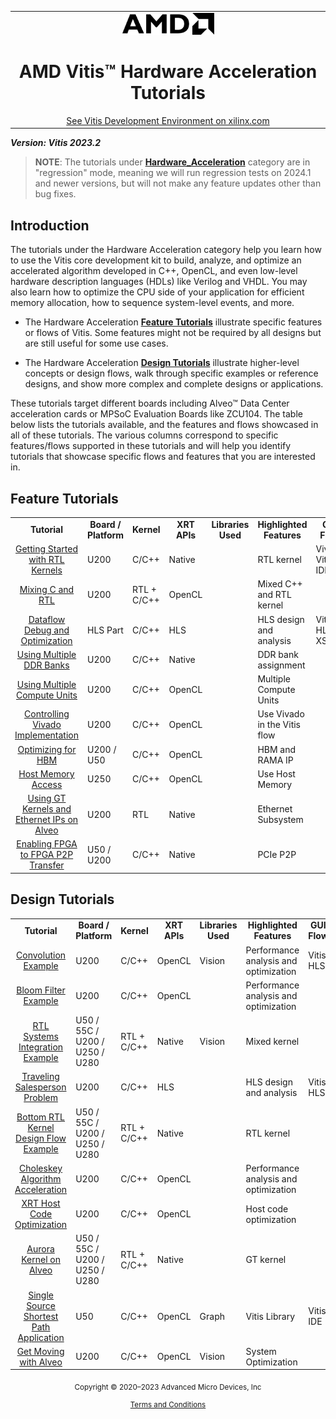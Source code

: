<table class="sphinxhide" width="100%">
 <tr width="100%">
    <td align="center"><img src="https://raw.githubusercontent.com/Xilinx/Image-Collateral/main/xilinx-logo.png" width="30%"/><h1>AMD Vitis™ Hardware Acceleration Tutorials</h1>
    <a href="https://www.xilinx.com/products/design-tools/vitis.html">See Vitis Development Environment on xilinx.com</a>
    </td>
 </tr>
</table>

***Version: Vitis 2023.2***

>**NOTE**: The tutorials under **[Hardware_Acceleration](./)** category are in "regression" mode, meaning we will run regression tests on 2024.1 and newer versions, but will not make any feature updates other than bug fixes.

## Introduction

The tutorials under the Hardware Acceleration category help you learn how to use the Vitis core development kit to build, analyze, and optimize an accelerated algorithm developed in C++, OpenCL, and even low-level hardware description languages (HDLs) like Verilog and VHDL. You may also learn how to optimize the CPU side of your application for efficient memory allocation, how to sequence system-level events, and more.

- The Hardware Acceleration **[Feature Tutorials](./Feature_Tutorials/)** illustrate specific features or flows of Vitis. Some features might not be required by all designs but are still useful for some use cases.

- The Hardware Acceleration **[Design Tutorials](./Design_Tutorials/)** illustrate higher-level concepts or design flows, walk through specific examples or reference designs, and show more complex and complete designs or applications.

These tutorials target different boards including Alveo™ Data Center acceleration cards or MPSoC Evaluation Boards like ZCU104. The table below lists the tutorials available, and the features and flows showcased in all of these tutorials. The various columns correspond to specific features/flows supported in these tutorials and will help you identify tutorials that showcase specific flows and features that you are interested in.

## Feature Tutorials

 <table style="width:100%">
 <tr>
 <td width="14%" align="center"><b>Tutorial</b>
 <td width="14%" align="center"><b>Board / Platform</b>
 <td width="14%" align="center"><b>Kernel</b>
 <td width="14%" align="center"><b>XRT APIs</b>
 <td width="14%" align="center"><b>Libraries Used</b>
 <td width="14%" align="center"><b>Highlighted Features</b>
 <td width="14%" align="center"><b>GUI Flow</b>
 </tr>
 <tr>
 <td align="center"><a href="./Feature_Tutorials/01-rtl_kernel_workflow/">Getting Started with RTL Kernels</a></td>
 <td>U200</td>
 <td>C/C++</td>
 <td>Native</td>
 <td> </td>
 <td>RTL kernel</td>
 <td>Vivado<br>Vitis IDE</td>
 </tr>
 <tr>
 <td align="center"><a href="./Feature_Tutorials/02-mixing-c-rtl-kernels/">Mixing C and RTL</a></td>
 <td>U200</td>
 <td>RTL + C/C++</td>
 <td>OpenCL</td>
 <td> </td>
 <td>Mixed C++ and RTL kernel</td>
 <td> </td>
 </tr>
 <tr>
 <td align="center"><a href="./Feature_Tutorials/03-dataflow_debug_and_optimization/">Dataflow Debug and Optimization</a></td>
 <td>HLS Part</td>
 <td>C/C++</td>
 <td>HLS</td>
 <td> </td>
 <td>HLS design and analysis</td>
 <td>Vitis HLS<br>XSim</td>
 </tr>
 <tr>
 <td align="center"><a href="./Feature_Tutorials/04-mult-ddr-banks/">Using Multiple DDR Banks</a></td>
 <td>U200</td>
 <td>C/C++</td>
 <td>Native</td>
 <td> </td>
 <td>DDR bank assignment</td>
 <td> </td>
 </tr>
 <tr>
 <td align="center"><a href="./Feature_Tutorials/05-using-multiple-cu/">Using Multiple Compute Units</a></td>
 <td>U200</td>
 <td>C/C++</td>
 <td>OpenCL</td>
 <td> </td>
 <td>Multiple Compute Units</td>
 <td> </td>
 </tr>
 <tr>
 <td align="center"><a href="./Feature_Tutorials/06-controlling-vivado-implementation/">Controlling Vivado Implementation</a></td>
 <td>U200</td>
 <td>C/C++</td>
 <td>OpenCL</td>
 <td> </td>
 <td>Use Vivado in the Vitis flow</td>
 <td> </td>
 </tr>
 <tr>
 <td align="center"><a href="./Feature_Tutorials/07-using-hbm/">Optimizing for HBM</a></td>
 <td>U200 / U50</td>
 <td>C/C++</td>
 <td>OpenCL</td>
 <td> </td>
 <td>HBM and RAMA IP</td>
 <td> </td>
 </tr>
 <tr>
 <td align="center"><a href="./Feature_Tutorials/08-using-hostmem/">Host Memory Access</a></td>
 <td>U250</td>
 <td>C/C++</td>
 <td>OpenCL</td>
 <td> </td>
 <td>Use Host Memory</td>
 <td> </td>
 </tr>
 <tr>
 <td align="center"><a href="./Feature_Tutorials/09-using-ethernet-on-alveo/">Using GT Kernels and Ethernet IPs on Alveo</a></td>
 <td>U200</td>
 <td>RTL</td>
 <td>Native</td>
 <td> </td>
 <td>Ethernet Subsystem</td>
 <td> </td>
 </tr>
<tr>
 <td align="center"><a href="./Feature_Tutorials/10-p2p-card-to-card/">Enabling FPGA to FPGA P2P Transfer</a></td>
 <td>U50 / U200</td>
 <td>C/C++</td>
 <td>Native</td>
 <td> </td>
 <td>PCIe P2P</td>
 <td> </td>
 </tr>
 </table>

## Design Tutorials

 <table style="width:100%">
 <tr>
 <td width="14%" align="center"><b>Tutorial</b>
 <td width="14%" align="center"><b>Board / Platform</b>
 <td width="14%" align="center"><b>Kernel</b>
 <td width="14%" align="center"><b>XRT APIs</b>
 <td width="14%" align="center"><b>Libraries Used</b>
 <td width="14%" align="center"><b>Highlighted Features</b>
 <td width="14%" align="center"><b>GUI Flow</b>
 </tr>
 <tr>
 <td align="center"><a href="./Design_Tutorials/01-convolution-tutorial/">Convolution Example</a></td>
 <td>U200</td>
 <td>C/C++</td>
 <td>OpenCL</td>
 <td>Vision</td>
 <td>Performance analysis and optimization</td>
 <td>Vitis HLS</td>
 </tr>
 <tr>
 <td align="center"><a href="./Design_Tutorials//02-bloom/">Bloom Filter Example</a></td>
 <td>U200</td>
 <td>C/C++</td>
 <td>OpenCL</td>
 <td> </td>
 <td>Performance analysis and optimization</td>
 <td> </td>
 </tr>
 <tr>
 <td align="center"><a href="./Design_Tutorials/03-rtl_stream_kernel_integration/">RTL Systems Integration Example</a></td>
 <td>U50 / 55C / U200 / U250 / U280</td>
 <td>RTL + C/C++</td>
 <td>Native</td>
 <td>Vision</td>
 <td>Mixed kernel</td>
 <td> </td>
 </tr>
 <tr>
 <td align="center"><a href="./Design_Tutorials/04-traveling-salesperson/">Traveling Salesperson Problem</a></td>
 <td>U200</td>
 <td>C/C++</td>
 <td>HLS</td>
 <td> </td>
 <td>HLS design and analysis</td>
 <td>Vitis HLS</td>
 </tr>
 <tr>
 <td align="center"><a href="./Design_Tutorials/05-bottom_up_rtl_kernel/">Bottom RTL Kernel Design Flow Example</a></td>
 <td>U50 / 55C / U200 / U250 / U280</td>
 <td>RTL + C/C++</td>
 <td>Native</td>
 <td> </td>
 <td>RTL kernel</td>
 <td></td>
 </tr>
 <tr>
 <td align="center"><a href="./Design_Tutorials/06-cholesky-accel/">Choleskey Algorithm Acceleration</a></td>
 <td>U200</td>
 <td>C/C++</td>
 <td>OpenCL</td>
 <td> </td>
 <td>Performance analysis and optimization</td>
 <td> </td>
 </tr>
 <tr>
 <td align="center"><a href="./Design_Tutorials/07-host-code-opt/">XRT Host Code Optimization</a></td>
 <td>U200</td>
 <td>C/C++</td>
 <td>OpenCL</td>
 <td> </td>
 <td>Host code optimization</td>
 <td> </td>
 </tr>
 <tr>
 <td align="center"><a href="./Design_Tutorials/08-alveo_aurora_kernel/">Aurora Kernel on Alveo</a></td>
 <td>U50 / 55C / U200 / U250 / U280</td>
 <td>RTL + C/C++</td>
 <td>Native</td>
 <td> </td>
 <td>GT kernel</td>
 <td> </td>
 </tr>
 <tr>
 <td align="center"><a href="./Design_Tutorials/09-sssp-application/">Single Source Shortest Path Application</a></td>
 <td>U50</td>
 <td>C/C++</td>
 <td>OpenCL</td>
 <td>Graph</td>
 <td>Vitis Library</td>
 <td>Vitis IDE</td>
 </tr>
 <tr>
 <td align="center"><a href="./Design_Tutorials/10-get_moving_with_alveo/">Get Moving with Alveo</a></td>
 <td>U200</td>
 <td>C/C++</td>
 <td>OpenCL</td>
 <td>Vision</td>
 <td>System Optimization</td>
 <td> </td>
 </tr>
 </table>


<p class="sphinxhide" align="center"><sub>Copyright © 2020–2023 Advanced Micro Devices, Inc</sub></p>

<p class="sphinxhide" align="center"><sup><a href="https://www.amd.com/en/corporate/copyright">Terms and Conditions</a></sup></p>

